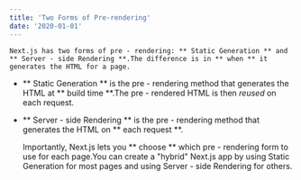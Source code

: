 ```yaml
---
title: 'Two Forms of Pre-rendering'
date: '2020-01-01'
---
```


    Next.js has two forms of pre - rendering: ** Static Generation ** and ** Server - side Rendering **.The difference is in ** when ** it generates the HTML for a page.

- ** Static Generation ** is the pre - rendering method that generates the HTML at ** build time **.The pre - rendered HTML is then _reused_ on each request.
- ** Server - side Rendering ** is the pre - rendering method that generates the HTML on ** each request **.

    Importantly, Next.js lets you ** choose ** which pre - rendering form to use for each page.You can create a "hybrid" Next.js app by using Static Generation for most pages and using Server - side Rendering for others.
